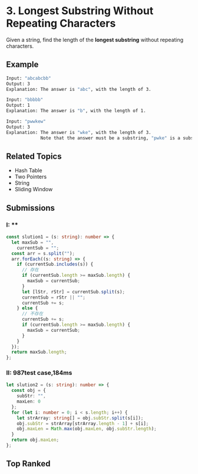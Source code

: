 # 3. Longest Substring Without Repeating Characters

Given a string, find the length of the **longest substring** without repeating characters.

## Example

```bash
Input: "abcabcbb"
Output: 3
Explanation: The answer is "abc", with the length of 3.
```

```bash
Input: "bbbbb"
Output: 1
Explanation: The answer is "b", with the length of 1.
```

```bash
Input: "pwwkew"
Output: 3
Explanation: The answer is "wke", with the length of 3.
             Note that the answer must be a substring, "pwke" is a subsequence and not a substring.
```

## Related Topics

- Hash Table
- Two Pointers
- String
- Sliding Window

## Submissions

### I: **

```typescript
const slution1 = (s: string): number => {
  let maxSub = "",
    currentSub = "";
  const arr = s.split("");
  arr.forEach((s: string) => {
    if (currentSub.includes(s)) {
      // 存在
      if (currentSub.length >= maxSub.length) {
        maxSub = currentSub;
      }
      let [lStr, rStr] = currentSub.split(s);
      currentSub = rStr || "";
      currentSub += s;
    } else {
      // 不存在
      currentSub += s;
      if (currentSub.length >= maxSub.length) {
        maxSub = currentSub;
      }
    }
  });
  return maxSub.length;
};
```

### II: 987test case,184ms

```typescript
let slution2 = (s: string): number => {
  const obj = {
    subStr: "",
    maxLen: 0
  };
  for (let i: number = 0; i < s.length; i++) {
    let strArray: string[] = obj.subStr.split(s[i]);
    obj.subStr = strArray[strArray.length - 1] + s[i];
    obj.maxLen = Math.max(obj.maxLen, obj.subStr.length);
  }
  return obj.maxLen;
};
```

## Top Ranked

